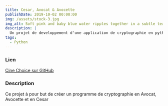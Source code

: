 ```yaml
---
title: Cesar, Avocat & Avocette
publishDate: 2019-10-02 00:00:00
img: /assets/stock-3.jpg
img_alt: Soft pink and baby blue water ripples together in a subtle texture.
description: |
  Un projet de developpement d'une application de cryptographie en python
tags:
  - Python
---
```



### Lien

[Cine Choice sur GitHub](https://github.com/Neritha/cesar)

### Description

Ce projet à pour but de créer un programme de cryptographie en Avocat, Avocette et en Cesar
